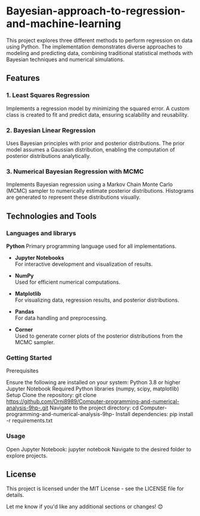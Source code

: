 # Bayesian-approach-to-regression-and-machine-learning
This project explores three different methods to perform regression on data using Python. The implementation demonstrates diverse approaches to modeling and predicting data, combining traditional statistical methods with Bayesian techniques and numerical simulations.

## Features

### 1. Least Squares Regression 
   Implements a regression model by minimizing the squared error. A custom class is created to fit and predict data, ensuring scalability and reusability.  

### 2. Bayesian Linear Regression
   Uses Bayesian principles with prior and posterior distributions. The prior model assumes a Gaussian distribution, enabling the computation of posterior distributions analytically.  

### 3. Numerical Bayesian Regression with MCMC  
   Implements Bayesian regression using a Markov Chain Monte Carlo (MCMC) sampler to numerically estimate posterior distributions. Histograms are generated to represent these distributions visually.  
## Technologies and Tools

### Languages and librarys
**Python** 
   Primary programming language used for all implementations.  

- **Jupyter Notebooks**  
   For interactive development and visualization of results.  

- **NumPy**  
   Used for efficient numerical computations.  

- **Matplotlib**  
   For visualizing data, regression results, and posterior distributions.  

- **Pandas**  
   For data handling and preprocessing.  

- **Corner**  
   Used to generate corner plots of the posterior distributions from the MCMC sampler.

### Getting Started
Prerequisites

Ensure the following are installed on your system:
Python 3.8 or higher
Jupyter Notebook
Required Python libraries (numpy, scipy, matplotlib)
Setup
Clone the repository:
git clone https://github.com/Orni8989/Computer-programming-and-numerical-analysis-9hp-.git
Navigate to the project directory:
cd Computer-programming-and-numerical-analysis-9hp-
Install dependencies:
pip install -r requirements.txt

### Usage
Open Jupyter Notebook:
jupyter notebook
Navigate to the desired folder to explore projects.

## License
This project is licensed under the MIT License - see the LICENSE file for details.

Let me know if you'd like any additional sections or changes! 😊
